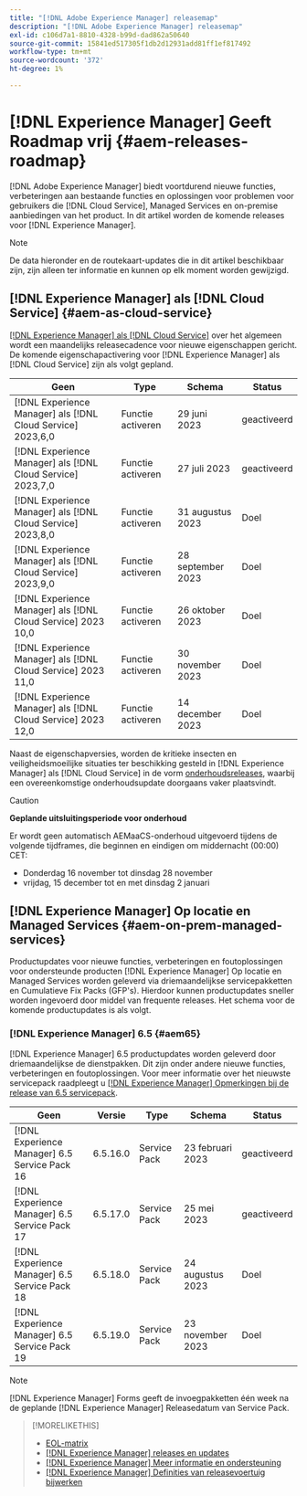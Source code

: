 ```yaml
---
title: "[!DNL Adobe Experience Manager] releasemap"
description: "[!DNL Adobe Experience Manager] releasemap"
exl-id: c106d7a1-8810-4328-b99d-dad862a50640
source-git-commit: 15841ed517305f1db2d12931add81ff1ef817492
workflow-type: tm+mt
source-wordcount: '372'
ht-degree: 1%

---
```


# [!DNL Experience Manager] Geeft Roadmap vrij {#aem-releases-roadmap}

[!DNL Adobe Experience Manager] biedt voortdurend nieuwe functies, verbeteringen aan bestaande functies en oplossingen voor problemen voor gebruikers die [!DNL Cloud Service], Managed Services en on-premise aanbiedingen van het product. In dit artikel worden de komende releases voor [!DNL Experience Manager].

>[!NOTE]
>
>De data hieronder en de routekaart-updates die in dit artikel beschikbaar zijn, zijn alleen ter informatie en kunnen op elk moment worden gewijzigd.

## [!DNL Experience Manager] als [!DNL Cloud Service] {#aem-as-cloud-service}

[[!DNL Experience Manager] als [!DNL Cloud Service]](https://experienceleague.adobe.com/docs/experience-manager-cloud-service/content/release-notes/home.html) over het algemeen wordt een maandelijks releasecadence voor nieuwe eigenschappen gericht. De komende eigenschapactivering voor [!DNL Experience Manager] als [!DNL Cloud Service] zijn als volgt gepland.

| Geen | Type | Schema | Status |
|---|---|---|---|
| [!DNL Experience Manager] als [!DNL Cloud Service] 2023,6,0 | Functie activeren | 29 juni 2023 | geactiveerd |
| [!DNL Experience Manager] als [!DNL Cloud Service] 2023,7,0 | Functie activeren | 27 juli 2023 | geactiveerd |
| [!DNL Experience Manager] als [!DNL Cloud Service] 2023,8,0 | Functie activeren | 31 augustus 2023 | Doel |
| [!DNL Experience Manager] als [!DNL Cloud Service] 2023,9,0 | Functie activeren | 28 september 2023 | Doel |
| [!DNL Experience Manager] als [!DNL Cloud Service] 2023 10,0 | Functie activeren | 26 oktober 2023 | Doel |
| [!DNL Experience Manager] als [!DNL Cloud Service] 2023 11,0 | Functie activeren | 30 november 2023 | Doel |
| [!DNL Experience Manager] als [!DNL Cloud Service] 2023 12,0 | Functie activeren | 14 december 2023 | Doel |

Naast de eigenschapversies, worden de kritieke insecten en veiligheidsmoeilijke situaties ter beschikking gesteld in [!DNL Experience Manager] als [!DNL Cloud Service] in de vorm [onderhoudsreleases](https://experienceleague.adobe.com/docs/experience-manager-cloud-service/content/release-notes/maintenance/latest.html), waarbij een overeenkomstige onderhoudsupdate doorgaans vaker plaatsvindt.

>[!CAUTION]
>
>**Geplande uitsluitingsperiode voor onderhoud**
>
> Er wordt geen automatisch AEMaaCS-onderhoud uitgevoerd tijdens de volgende tijdframes, die beginnen en eindigen om middernacht (00:00) CET:
>
>* Donderdag 16 november tot dinsdag 28 november
>* vrijdag, 15 december tot en met dinsdag 2 januari

## [!DNL Experience Manager] Op locatie en Managed Services {#aem-on-prem-managed-services}

Productupdates voor nieuwe functies, verbeteringen en foutoplossingen voor ondersteunde producten [!DNL Experience Manager] Op locatie en Managed Services worden geleverd via driemaandelijkse servicepakketten en Cumulatieve Fix Packs (GFP&#39;s). Hierdoor kunnen productupdates sneller worden ingevoerd door middel van frequente releases. Het schema voor de komende productupdates is als volgt.

### [!DNL Experience Manager] 6.5 {#aem65}

[!DNL Experience Manager] 6.5 productupdates worden geleverd door driemaandelijkse de dienstpakken. Dit zijn onder andere nieuwe functies, verbeteringen en foutoplossingen. Voor meer informatie over het nieuwste servicepack raadpleegt u [[!DNL Experience Manager] Opmerkingen bij de release van 6.5 servicepack](https://experienceleague.adobe.com/docs/experience-manager-65/release-notes/release-notes.html).

| Geen | Versie | Type | Schema | Status |
|---|---|---|---|---|
| [!DNL Experience Manager] 6.5 Service Pack 16 | 6.5.16.0 | Service Pack | 23 februari 2023 | geactiveerd |
| [!DNL Experience Manager] 6.5 Service Pack 17 | 6.5.17.0 | Service Pack | 25 mei 2023 | geactiveerd |
| [!DNL Experience Manager] 6.5 Service Pack 18 | 6.5.18.0 | Service Pack | 24 augustus 2023 | Doel |
| [!DNL Experience Manager] 6.5 Service Pack 19 | 6.5.19.0 | Service Pack | 23 november 2023 | Doel |

>[!NOTE]
>
>[!DNL Experience Manager] Forms geeft de invoegpakketten één week na de geplande [!DNL Experience Manager] Releasedatum van Service Pack.

>[!MORELIKETHIS]
>
>* [EOL-matrix](https://helpx.adobe.com/support/programs/eol-matrix.html)
>* [[!DNL Experience Manager] releases en updates](https://experienceleague.adobe.com/docs/experience-manager-release-information/aem-release-updates/aem-releases-updates.html?lang=en)
>* [[!DNL Experience Manager] Meer informatie en ondersteuning](https://experienceleague.adobe.com/docs/experience-manager-cloud-service.html)
>* [[!DNL Experience Manager] Definities van releasevoertuig bijwerken](/help/using/update-release-vehicle-definitions.md)
